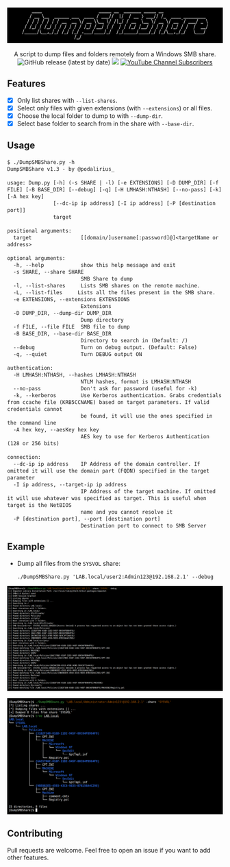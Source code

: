 ![](./.github/banner.png)

<p align="center">
  A script to dump files and folders remotely from a Windows SMB share.
  <br>
  <img alt="GitHub release (latest by date)" src="https://img.shields.io/github/v/release/p0dalirius/DumpSMBShare">
  <a href="https://twitter.com/intent/follow?screen_name=podalirius_" title="Follow"><img src="https://img.shields.io/twitter/follow/podalirius_?label=Podalirius&style=social"></a>
  <a href="https://www.youtube.com/c/Podalirius_?sub_confirmation=1" title="Subscribe"><img alt="YouTube Channel Subscribers" src="https://img.shields.io/youtube/channel/subscribers/UCF_x5O7CSfr82AfNVTKOv_A?style=social"></a>
  <br>
</p>

## Features

 - [x] Only list shares with `--list-shares`.
 - [x] Select only files with given extensions (with `--extensions`) or all files.
 - [x] Choose the local folder to dump to with `--dump-dir`.
 - [x] Select base folder to search from in the share with `--base-dir`.

## Usage

```
$ ./DumpSMBShare.py -h
DumpSMBShare v1.3 - by @podalirius_

usage: Dump.py [-h] (-s SHARE | -l) [-e EXTENSIONS] [-D DUMP_DIR] [-f FILE] [-B BASE_DIR] [--debug] [-q] [-H LMHASH:NTHASH] [--no-pass] [-k] [-A hex key]
               [--dc-ip ip address] [-I ip address] [-P [destination port]]
               target

positional arguments:
  target                [[domain/]username[:password]@]<targetName or address>

optional arguments:
  -h, --help            show this help message and exit
  -s SHARE, --share SHARE
                        SMB Share to dump
  -l, --list-shares     Lists SMB shares on the remote machine.
  -L, --list-files     Lists all the files present in the SMB share.
  -e EXTENSIONS, --extensions EXTENSIONS
                        Extensions
  -D DUMP_DIR, --dump-dir DUMP_DIR
                        Dump directory
  -f FILE, --file FILE  SMB file to dump
  -B BASE_DIR, --base-dir BASE_DIR
                        Directory to search in (Default: /)
  --debug               Turn on debug output. (Default: False)
  -q, --quiet           Turn DEBUG output ON

authentication:
  -H LMHASH:NTHASH, --hashes LMHASH:NTHASH
                        NTLM hashes, format is LMHASH:NTHASH
  --no-pass             Don't ask for password (useful for -k)
  -k, --kerberos        Use Kerberos authentication. Grabs credentials from ccache file (KRB5CCNAME) based on target parameters. If valid credentials cannot
                        be found, it will use the ones specified in the command line
  -A hex key, --aesKey hex key
                        AES key to use for Kerberos Authentication (128 or 256 bits)

connection:
  --dc-ip ip address    IP Address of the domain controller. If omitted it will use the domain part (FQDN) specified in the target parameter
  -I ip address, --target-ip ip address
                        IP Address of the target machine. If omitted it will use whatever was specified as target. This is useful when target is the NetBIOS
                        name and you cannot resolve it
  -P [destination port], --port [destination port]
                        Destination port to connect to SMB Server
```

## Example

 + Dump all files from the `SYSVOL` share:

    ```
    ./DumpSMBShare.py 'LAB.local/user2:Admin123@192.168.2.1' --debug
    ```

![](./.github/example_verbose.png)

![](./.github/example.png)

## Contributing

Pull requests are welcome. Feel free to open an issue if you want to add other features.
